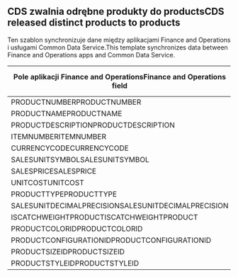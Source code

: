 ## <a name="cds-released-distinct-products-to-products"></a><span data-ttu-id="b8934-101">CDS zwalnia odrębne produkty do products</span><span class="sxs-lookup"><span data-stu-id="b8934-101">CDS released distinct products to products</span></span>

<span data-ttu-id="b8934-102">Ten szablon synchronizuje dane między aplikacjami Finance and Operations i usługami Common Data Service.</span><span class="sxs-lookup"><span data-stu-id="b8934-102">This template synchronizes data between Finance and Operations apps and Common Data Service.</span></span>

<span data-ttu-id="b8934-103">Pole aplikacji Finance and Operations</span><span class="sxs-lookup"><span data-stu-id="b8934-103">Finance and Operations field</span></span> | <span data-ttu-id="b8934-104">Typ mapy</span><span class="sxs-lookup"><span data-stu-id="b8934-104">Map type</span></span> | <span data-ttu-id="b8934-105">Inne pole rozwiązania Dynamics 365</span><span class="sxs-lookup"><span data-stu-id="b8934-105">Other Dynamics 365 field</span></span> | <span data-ttu-id="b8934-106">Wartość domyślna</span><span class="sxs-lookup"><span data-stu-id="b8934-106">Default value</span></span>
---|---|---|---
<span data-ttu-id="b8934-107">PRODUCTNUMBER</span><span class="sxs-lookup"><span data-stu-id="b8934-107">PRODUCTNUMBER</span></span> | >> | <span data-ttu-id="b8934-108">msdyn_productnumber</span><span class="sxs-lookup"><span data-stu-id="b8934-108">msdyn_productnumber</span></span> | 
<span data-ttu-id="b8934-109">PRODUCTNAME</span><span class="sxs-lookup"><span data-stu-id="b8934-109">PRODUCTNAME</span></span> | >> | <span data-ttu-id="b8934-110">name</span><span class="sxs-lookup"><span data-stu-id="b8934-110">name</span></span> | 
<span data-ttu-id="b8934-111">PRODUCTDESCRIPTION</span><span class="sxs-lookup"><span data-stu-id="b8934-111">PRODUCTDESCRIPTION</span></span> | >> | <span data-ttu-id="b8934-112">description</span><span class="sxs-lookup"><span data-stu-id="b8934-112">description</span></span> | 
<span data-ttu-id="b8934-113">ITEMNUMBER</span><span class="sxs-lookup"><span data-stu-id="b8934-113">ITEMNUMBER</span></span> | >> | <span data-ttu-id="b8934-114">msdyn_itemnumber</span><span class="sxs-lookup"><span data-stu-id="b8934-114">msdyn_itemnumber</span></span> | 
<span data-ttu-id="b8934-115">CURRENCYCODE</span><span class="sxs-lookup"><span data-stu-id="b8934-115">CURRENCYCODE</span></span> | >> | <span data-ttu-id="b8934-116">transactioncurrencyid.isocurrencycode</span><span class="sxs-lookup"><span data-stu-id="b8934-116">transactioncurrencyid.isocurrencycode</span></span> | 
<span data-ttu-id="b8934-117">SALESUNITSYMBOL</span><span class="sxs-lookup"><span data-stu-id="b8934-117">SALESUNITSYMBOL</span></span> | >> | <span data-ttu-id="b8934-118">defaultuomid.msdyn_symbol</span><span class="sxs-lookup"><span data-stu-id="b8934-118">defaultuomid.msdyn_symbol</span></span> | 
<span data-ttu-id="b8934-119">SALESPRICE</span><span class="sxs-lookup"><span data-stu-id="b8934-119">SALESPRICE</span></span> | >> | <span data-ttu-id="b8934-120">price</span><span class="sxs-lookup"><span data-stu-id="b8934-120">price</span></span> | 
<span data-ttu-id="b8934-121">UNITCOST</span><span class="sxs-lookup"><span data-stu-id="b8934-121">UNITCOST</span></span> | >> | <span data-ttu-id="b8934-122">currentcost</span><span class="sxs-lookup"><span data-stu-id="b8934-122">currentcost</span></span> | 
<span data-ttu-id="b8934-123">PRODUCTTYPE</span><span class="sxs-lookup"><span data-stu-id="b8934-123">PRODUCTTYPE</span></span> | >> | <span data-ttu-id="b8934-124">producttypecode</span><span class="sxs-lookup"><span data-stu-id="b8934-124">producttypecode</span></span> | 
<span data-ttu-id="b8934-125">SALESUNITDECIMALPRECISION</span><span class="sxs-lookup"><span data-stu-id="b8934-125">SALESUNITDECIMALPRECISION</span></span> | >> | <span data-ttu-id="b8934-126">quantitydecimal</span><span class="sxs-lookup"><span data-stu-id="b8934-126">quantitydecimal</span></span> | <span data-ttu-id="b8934-127">0</span><span class="sxs-lookup"><span data-stu-id="b8934-127">0</span></span>
<span data-ttu-id="b8934-128">ISCATCHWEIGHTPRODUCT</span><span class="sxs-lookup"><span data-stu-id="b8934-128">ISCATCHWEIGHTPRODUCT</span></span> | >> | <span data-ttu-id="b8934-129">msdyn_iscatchweight</span><span class="sxs-lookup"><span data-stu-id="b8934-129">msdyn_iscatchweight</span></span> | 
<span data-ttu-id="b8934-130">PRODUCTCOLORID</span><span class="sxs-lookup"><span data-stu-id="b8934-130">PRODUCTCOLORID</span></span> | >> | <span data-ttu-id="b8934-131">msdyn_productcolor.msdyn_productcolorname</span><span class="sxs-lookup"><span data-stu-id="b8934-131">msdyn_productcolor.msdyn_productcolorname</span></span> | 
<span data-ttu-id="b8934-132">PRODUCTCONFIGURATIONID</span><span class="sxs-lookup"><span data-stu-id="b8934-132">PRODUCTCONFIGURATIONID</span></span> | >> | <span data-ttu-id="b8934-133">msdyn_productconfiguration.msdyn_productconfiguration</span><span class="sxs-lookup"><span data-stu-id="b8934-133">msdyn_productconfiguration.msdyn_productconfiguration</span></span> | 
<span data-ttu-id="b8934-134">PRODUCTSIZEID</span><span class="sxs-lookup"><span data-stu-id="b8934-134">PRODUCTSIZEID</span></span> | >> | <span data-ttu-id="b8934-135">msdyn_productsize.msdyn_productsize</span><span class="sxs-lookup"><span data-stu-id="b8934-135">msdyn_productsize.msdyn_productsize</span></span> | 
<span data-ttu-id="b8934-136">PRODUCTSTYLEID</span><span class="sxs-lookup"><span data-stu-id="b8934-136">PRODUCTSTYLEID</span></span> | >> | <span data-ttu-id="b8934-137">msdyn_productstyle.msdyn_productstyle</span><span class="sxs-lookup"><span data-stu-id="b8934-137">msdyn_productstyle.msdyn_productstyle</span></span> | 
